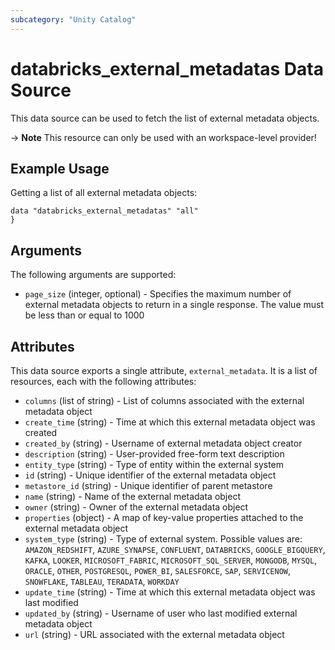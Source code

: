 ```yaml
---
subcategory: "Unity Catalog"
---
```

# databricks_external_metadatas Data Source
This data source can be used to fetch the list of external metadata objects.

-> **Note** This resource can only be used with an workspace-level provider!

## Example Usage
Getting a list of all external metadata objects:

```hcl
data "databricks_external_metadatas" "all" 
}
```

## Arguments
The following arguments are supported:
* `page_size` (integer, optional) - Specifies the maximum number of external metadata objects to return in a single response.
  The value must be less than or equal to 1000



## Attributes
This data source exports a single attribute, `external_metadata`. It is a list of resources, each with the following attributes:
* `columns` (list of string) - List of columns associated with the external metadata object
* `create_time` (string) - Time at which this external metadata object was created
* `created_by` (string) - Username of external metadata object creator
* `description` (string) - User-provided free-form text description
* `entity_type` (string) - Type of entity within the external system
* `id` (string) - Unique identifier of the external metadata object
* `metastore_id` (string) - Unique identifier of parent metastore
* `name` (string) - Name of the external metadata object
* `owner` (string) - Owner of the external metadata object
* `properties` (object) - A map of key-value properties attached to the external metadata object
* `system_type` (string) - Type of external system. Possible values are: `AMAZON_REDSHIFT`, `AZURE_SYNAPSE`, `CONFLUENT`, `DATABRICKS`, `GOOGLE_BIGQUERY`, `KAFKA`, `LOOKER`, `MICROSOFT_FABRIC`, `MICROSOFT_SQL_SERVER`, `MONGODB`, `MYSQL`, `ORACLE`, `OTHER`, `POSTGRESQL`, `POWER_BI`, `SALESFORCE`, `SAP`, `SERVICENOW`, `SNOWFLAKE`, `TABLEAU`, `TERADATA`, `WORKDAY`
* `update_time` (string) - Time at which this external metadata object was last modified
* `updated_by` (string) - Username of user who last modified external metadata object
* `url` (string) - URL associated with the external metadata object
